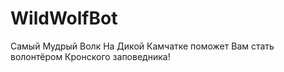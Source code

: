 # WildWolfBot
Самый Мудрый Волк На Дикой Камчатке поможет Вам стать волонтёром Кронского заповедника!
